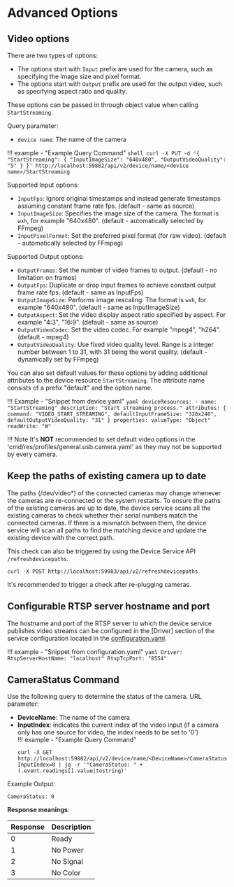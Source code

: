 # Advanced Options

## Video options
There are two types of options:
- The options start with `Input` prefix are used for the camera, such as specifying the image size and pixel format.
- The options start with `Output` prefix are used for the output video, such as specifying aspect ratio and quality.

These options can be passed in through object value when calling `StartStreaming`.

Query parameter:
- `device name`: The name of the camera

!!! example - "Example Query Command"
    ```shell
    curl -X PUT -d '{
        "StartStreaming": {
        "InputImageSize": "640x480",
        "OutputVideoQuality": "5"
        }
    }' http://localhost:59882/api/v2/device/name/<device name>/StartStreaming
    ```

Supported Input options:  

- `InputFps`: Ignore original timestamps and instead generate timestamps assuming constant frame rate fps. (default - same as source)  
- `InputImageSize`: Specifies the image size of the camera. The format is `wxh`, for example "640x480". (default - automatically selected by FFmpeg)  
- `InputPixelFormat`: Set the preferred pixel format (for raw video). (default - automatically selected by FFmpeg)  

Supported Output options:

- `OutputFrames`: Set the number of video frames to output. (default - no limitation on frames)  
- `OutputFps`: Duplicate or drop input frames to achieve constant output frame rate fps. (default - same as InputFps)  
- `OutputImageSize`: Performs image rescaling. The format is `wxh`, for example "640x480". (default - same as InputImageSize)  
- `OutputAspect`: Set the video display aspect ratio specified by aspect. For example "4:3", "16:9". (default - same as source)  
- `OutputVideoCodec`: Set the video codec. For example "mpeg4", "h264". (default - mpeg4)  
- `OutputVideoQuality`: Use fixed video quality level. Range is a integer number between 1 to 31, with 31 being the worst quality. (default - dynamically set by FFmpeg)  

You can also set default values for these options by adding additional attributes to the device resource `StartStreaming`.
The attribute name consists of a prefix "default" and the option name.

!!! Example - "Snippet from device.yaml"
    ```yaml
    deviceResources:
    - name: "StartStreaming"
        description: "Start streaming process."
        attributes:
        { command: "VIDEO_START_STREAMING",
            defaultInputFrameSize: "320x240",
            defaultOutputVideoQuality: "31"
        }
        properties:
        valueType: "Object"
        readWrite: "W"
    ```

!!! Note
    It's **NOT** recommended to set default video options in the 'cmd/res/profiles/general.usb.camera.yaml' as they may not be supported by every camera.


## Keep the paths of existing camera up to date
The paths (/dev/video*) of the connected cameras may change whenever the cameras are re-connected or the system restarts.
To ensure the paths of the existing cameras are up to date, the device service scans all the existing cameras to check whether their serial numbers match the connected cameras.
If there is a mismatch between them, the device service will scan all paths to find the matching device and update the existing device with the correct path.

This check can also be triggered by using the Device Service API `/refreshdevicepaths`.
```shell
curl -X POST http://localhost:59983/api/v2/refreshdevicepaths
```

It's recommended to trigger a check after re-plugging cameras.

## Configurable RTSP server hostname and port

The hostname and port of the RTSP server to which the device service publishes video streams can be configured in the [Driver] section of the service configuration located in the [configuration.yaml](../cmd/res/configuration.yaml).

!!! example - "Snippet from configuration.yaml"
    ```yaml
    Driver:
    RtspServerHostName: "localhost"
    RtspTcpPort: "8554"
    ```


## CameraStatus Command
Use the following query to determine the status of the camera.
URL parameter:

- **DeviceName**: The name of the camera  
- **InputIndex**: indicates the current index of the video input (if a camera only has one source for video, the index needs to be set to '0')  
!!! example - "Example Query Command"
    ```
    curl -X GET http://localhost:59882/api/v2/device/name/<DeviceName>/CameraStatus?InputIndex=0 | jq -r '"CameraStatus: " + (.event.readings[].value|tostring)'
    ```

Example Output: 
```
CameraStatus: 0
```

**Response meanings**:

| Response   | Description |
| ---------- | ----------- |
| 0          | Ready |
| 1 | No Power |
| 2 | No Signal |
| 3 | No Color |    
